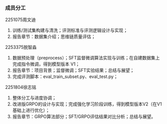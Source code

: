 ### 成员分工
2251075周文迪
   1. 训练/测试集构建与清洗；评测标准与评测逻辑设计与实现；
   2. 报告章节：数据集介绍；思维链质量评估；

2253375脱智淼
   1. 数据预处理（preprocess）；SFT监督微调算法实现与训练；在自建数据集上完成指令微调，得到模型版本 V1；
   2. 报告章节：项目背景；监督微调；SFT实验结果；总结与展望；
   3. 完成评测脚本：eval_train_subset.py、eval_test.py；

2251804徐志铭
   1. 整体分工与进度协调；
   2. 改进版GRPO的设计与实现；完成强化学习阶段训练，得到模型版本V2（在V1基础上进行优化）；
   3. 报告章节：GRPO算法部分；SFT/GRPO评估结果对比分析；总结与展望。

